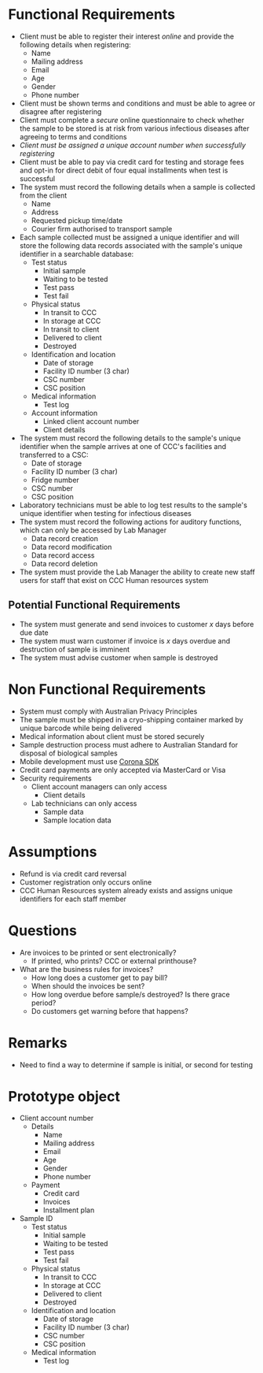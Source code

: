 # Functional Requirements

- Client must be able to register their interest *online* and provide the following details when registering:
	- Name
	- Mailing address
	- Email
	- Age
	- Gender
	- Phone number
- Client must be shown terms and conditions and must be able to agree or disagree after registering
- Client must complete a *secure* online questionnaire to check whether the sample to be stored is at risk from various infectious diseases after agreeing to terms and conditions
- *Client must be assigned a unique account number when successfully registering*
- Client must be able to pay via credit card for testing and storage fees and opt-in for direct debit of four equal installments when test is successful
- The system must record the following details when a sample is collected from the client
	- Name
	- Address
	- Requested pickup time/date
	- Courier firm authorised to transport sample
- Each sample collected must be assigned a unique identifier and will store the following data records associated with the sample's unique identifier in a searchable database:
	- Test status
		- Initial sample
		- Waiting to be tested
		- Test pass
		- Test fail
	- Physical status
		- In transit to CCC
		- In storage at CCC
		- In transit to client
		- Delivered to client
		- Destroyed
	- Identification and location
		- Date of storage
		- Facility ID number (3 char)
		- CSC number
		- CSC position
	- Medical information
		- Test log
	- Account information
		- Linked client account number
		- Client details
- The system must record the following details to the sample's unique identifier when the sample arrives at one of CCC's facilities and transferred to a CSC:
	- Date of storage
	- Facility ID number (3 char)
	- Fridge number
	- CSC number
	- CSC position
- Laboratory technicians must be able to log test results to the sample's unique identifier when testing for infectious diseases
- The system must record the following actions for auditory functions, which can only be accessed by Lab Manager
	- Data record creation
	- Data record modification
	- Data record access
	- Data record deletion
- The system must provide the Lab Manager the ability to create new staff users for staff that exist on CCC Human resources system

## Potential Functional Requirements

- The system must generate and send invoices to customer *x* days before due date
- The system must warn customer if invoice is *x* days overdue and destruction of sample is imminent
- The system must advise customer when sample is destroyed

# Non Functional Requirements

- System must comply with Australian Privacy Principles
- The sample must be shipped in a cryo-shipping container marked by unique barcode while being delivered
- Medical information about client must be stored securely
- Sample destruction process must adhere to Australian Standard for disposal of biological samples
- Mobile development must use [Corona SDK](http://coronalabs.com/products/corona-sdk/)
- Credit card payments are only accepted via MasterCard or Visa
- Security requirements
	- Client account managers can only access
		- Client details
	- Lab technicians can only access
		- Sample data
		- Sample location data

# Assumptions

- Refund is via credit card reversal
- Customer registration only occurs online
- CCC Human Resources system already exists and assigns unique identifiers for each staff member

# Questions

- Are invoices to be printed or sent electronically?
	- If printed, who prints? CCC or external printhouse?
- What are the business rules for invoices? 
	- How long does a customer get to pay bill?
	- When should the invoices be sent?
	- How long overdue before sample/s destroyed? Is there grace period?
	- Do customers get warning before that happens?

# Remarks

- Need to find a way to determine if sample is initial, or second for testing

# Prototype object

- Client account number
	- Details
		- Name
		- Mailing address
		- Email
		- Age
		- Gender
		- Phone number
	- Payment
		- Credit card
		- Invoices
		- Installment plan
- Sample ID
	- Test status
		- Initial sample
		- Waiting to be tested
		- Test pass
		- Test fail
	- Physical status
		- In transit to CCC
		- In storage at CCC
		- Delivered to client
		- Destroyed
	- Identification and location
		- Date of storage
		- Facility ID number (3 char)
		- CSC number
		- CSC position
	- Medical information
		- Test log